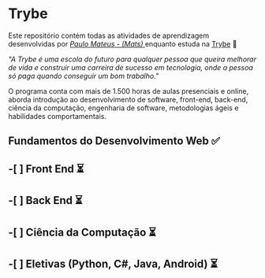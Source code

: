 
# Trybe

Este repositório contém todas as atividades de aprendizagem desenvolvidas por _[Paulo Mateus - (Mats) ](https://www.linkedin.com/in/paulomatsdevfulluxui/)_ enquanto estuda na [Trybe](https://www.betrybe.com/) 🚀

_"A Trybe é uma escola do futuro para qualquer pessoa que queira melhorar de vida e construir uma carreira de sucesso em tecnologia, onde a pessoa só paga quando conseguir um bom trabalho."_

O programa conta com mais de 1.500 horas de aulas presenciais e online, aborda introdução ao desenvolvimento de software, front-end, back-end, ciência da computação, engenharia de software, metodologias ágeis e habilidades comportamentais.

## Fundamentos do Desenvolvimento Web ✅
## -[ ] Front End :hourglass_flowing_sand:
## -[ ] Back End :hourglass_flowing_sand:
## -[ ] Ciência da Computação :hourglass_flowing_sand:
## -[ ] Eletivas (Python, C#, Java, Android) :hourglass_flowing_sand:
